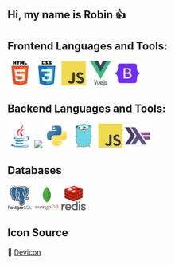 ## Hi, my name is Robin :+1:

## Frontend Languages and Tools:

<code><img height="50" src="https://raw.githubusercontent.com/devicons/devicon/master/icons/html5/html5-original-wordmark.svg" /></code>
<code><img height="50" src="https://raw.githubusercontent.com/devicons/devicon/master/icons/css3/css3-original-wordmark.svg" /></code>
<code><img height="50" src="https://raw.githubusercontent.com/devicons/devicon/master/icons/javascript/javascript-original.svg" /></code>
<code><img height="50" src="https://raw.githubusercontent.com/devicons/devicon/master/icons/vuejs/vuejs-original-wordmark.svg" /></code>
<code><img height="50" src="https://raw.githubusercontent.com/devicons/devicon/master/icons/bootstrap/bootstrap-plain.svg" /></code>

## Backend Languages and Tools:

<code><img height="50" src="https://raw.githubusercontent.com/devicons/devicon/master/icons/java/java-original.svg" /></code>
<code><img height="50" src="https://cdn.worldvectorlogo.com/logos/spring-3.svg" /></code>
<code><img height="50" src="https://raw.githubusercontent.com/devicons/devicon/master/icons/python/python-original.svg" /></code>
<code><img height="50" src="https://raw.githubusercontent.com/devicons/devicon/master/icons/go/go-original.svg" /></code>
<code><img height="50" src="https://raw.githubusercontent.com/devicons/devicon/master/icons/javascript/javascript-original.svg" /></code>
<code><img height="50" src="https://raw.githubusercontent.com/devicons/devicon/master/haskell/haskell-original.svg" /></code>

## Databases
<code><img height="50" src="https://raw.githubusercontent.com/devicons/devicon/master/icons/postgresql/postgresql-original-wordmark.svg" /></code>
<code><img height="50" src="https://raw.githubusercontent.com/devicons/devicon/master/icons/mongodb/mongodb-original-wordmark.svg" /></code>
<code><img height="50" src="https://raw.githubusercontent.com/devicons/devicon/master/icons/redis/redis-original-wordmark.svg" /></code>

## Icon Source
 :art: [Devicon](https://github.com/devicons/devicon)
